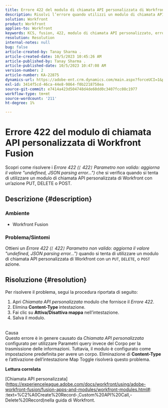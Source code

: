```yaml
---
title: Errore 422 del modulo di chiamata API personalizzata di Workfront Fusion
description: Risolvi l’errore quando utilizzi un modulo di chiamata API personalizzata di Workfront con un’azione PUT, DELETE o POST.
solution: Workfront
product: Workfront
applies-to: Workfront
keywords: KCS, fusion, 422, modulo di chiamata API personalizzato, errore di analisi json, workfront
resolution: Resolution
internal-notes: null
bug: false
article-created-by: Tanay Sharma .
article-created-date: 10/5/2023 10:45:26 AM
article-published-by: Tanay Sharma .
article-published-date: 10/5/2023 10:47:08 AM
version-number: 2
article-number: KA-22875
dynamics-url: https://adobe-ent.crm.dynamics.com/main.aspx?forceUCI=1&pagetype=entityrecord&etn=knowledgearticle&id=54b5994a-6c63-ee11-be6e-6045bd006e5a
exl-id: 3414f5cd-46ca-44e8-9864-f0b2218758ea
source-git-commit: e7414a423d504748d4de60dd0c3407fcc08c1977
workflow-type: tm+mt
source-wordcount: '211'
ht-degree: 1%

---
```


# Errore 422 del modulo di chiamata API personalizzata di Workfront Fusion


Scopri come risolvere i *Errore 422 (`[` 422`]`  Parametro non valido: aggiorna il valore &quot;undefined, JSON parsing error...&quot;)* che si verifica quando si tenta di utilizzare un modulo di chiamata API personalizzata di Workfront con un’azione PUT, DELETE o POST.

## Descrizione {#description}


### Ambiente

- Workfront Fusion




### Problema/Sintomi

Ottieni un *Errore 422 (`[` 422`]`  Parametro non valido: aggiorna il valore &quot;undefined, JSON parsing error...&quot;)* quando si tenta di utilizzare un modulo di chiamata API personalizzata di Workfront con un `PUT`, `DELETE`, o `POST` azione.


## Risoluzione {#resolution}


Per risolvere il problema, segui la procedura riportata di seguito:



1. Apri *Chiamata API personalizzata* modulo che fornisce il *Errore 422*.
2. Elimina <b>Content-Type </b>intestazione.
3. Fai clic su <b>Attiva/Disattiva mappa</b> nell’intestazione.
4. Salva il modulo.

<br>Causa<br>
Questo errore è in genere causato da *Chiamata API personalizzata* configurato per utilizzare Parametri query invece del Corpo per la trasmissione delle informazioni. Tuttavia, il modulo è configurato come impostazione predefinita per avere un corpo. Eliminazione di <b>Content-Type </b>e l’attivazione dell’intestazione Map Toggle risolverà questo problema.



<b>Lettura correlata</b>

[Chiamata API personalizzata](https://experienceleague.adobe.com/docs/workfront/using/adobe-workfront-fusion/fusion-apps-and-modules/workfront-modules.html#: :text=%C2%A0Create%20Record-,Custom%20API%20Call,-Delete%20Record)nella guida di Workfront.
